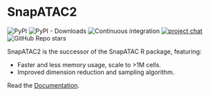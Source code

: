 SnapATAC2
=========

![PyPI](https://img.shields.io/pypi/v/snapatac2)
![PyPI - Downloads](https://img.shields.io/pypi/dm/snapatac2)
![Continuous integration](https://github.com/kaizhang/SnapATAC2/workflows/Continuous%20integration/badge.svg)
[![project chat](https://img.shields.io/badge/zulip-join_chat-brightgreen.svg)](https://snapatac2.zulipchat.com/join/rs5zviisizhtx7abznm77xmq/)
![GitHub Repo stars](https://img.shields.io/github/stars/kaizhang/SnapATAC2?style=social)

SnapATAC2 is the successor of the SnapATAC R package, featuring:

- Faster and less memory usage, scale to >1M cells.
- Improved dimension reduction and sampling algorithm.

Read the [Documentation](https://kzhang.org/SnapATAC2/). 